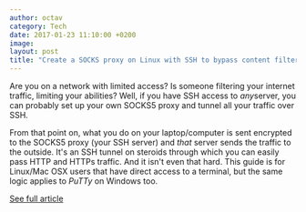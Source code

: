 ```yaml
---
author: octav
category: Tech
date: 2017-01-23 11:10:00 +0200
image:
layout: post
title: "Create a SOCKS proxy on Linux with SSH to bypass content filters"
---
```


<p>Are you on a network with limited access? Is someone filtering your internet traffic, limiting your abilities? Well, if you have SSH access to <em>any</em>server, you can probably set up your own SOCKS5 proxy and tunnel all your traffic over SSH.</p>
<p>From that point on, what you do on your laptop/computer is sent encrypted to the SOCKS5 proxy (your SSH server) and <em>that</em> server sends the traffic to the outside. It's an SSH tunnel on steroids through which you can easily pass HTTP and HTTPs traffic. And it isn't even that hard. This guide is for Linux/Mac OSX users that have direct access to a terminal, but the same logic applies to <em>PuTTy</em> on Windows too.</p>
<a href="https://ma.ttias.be/socks-proxy-linux-ssh-bypass-content-filters/">See full article</a>
